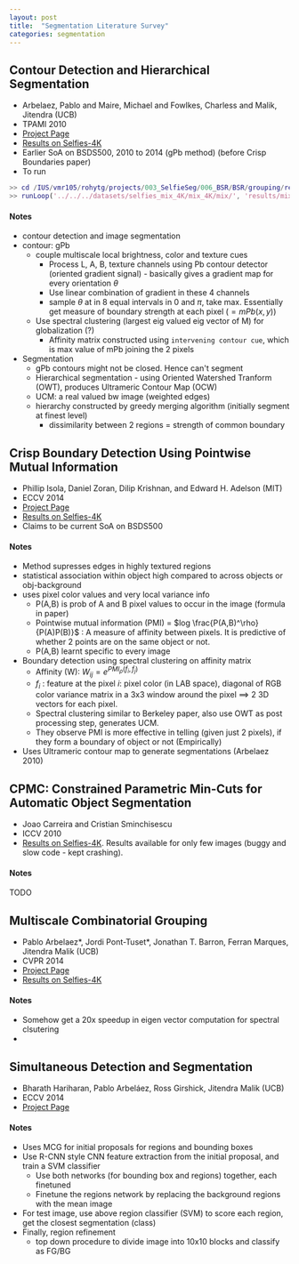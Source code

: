 ```yaml
---
layout: post
title:  "Segmentation Literature Survey"
categories: segmentation
---
```


## Contour Detection and Hierarchical Segmentation
- Arbelaez, Pablo and Maire, Michael and Fowlkes, Charless and Malik, Jitendra (UCB)
- TPAMI 2010
- [Project Page](http://www.eecs.berkeley.edu/Research/Projects/CS/vision/grouping/resources.html)
- [Results on Selfies-4K](http://pyrie.vmr.cs.cmu.edu/~rohit/projects/003_SelfieSegmentation/results/007_SegBSR/results/publish/selfies_mix_4K/s001.html)
- Earlier SoA on BSDS500, 2010 to 2014 (gPb method) (before Crisp Boundaries paper)
- To run

```matlab
>> cd /IUS/vmr105/rohytg/projects/003_SelfieSeg/006_BSR/BSR/grouping/results/publish/selfies_mix_4K
>> runLoop('../../../datasets/selfies_mix_4K/mix_4K/mix/', 'results/mix_4K')
```

#### Notes
- contour detection and image segmentation
- contour: gPb
    - couple multiscale local brightness, color and texture cues
        - Process L, A, B, texture channels using Pb contour detector (oriented gradient signal) - basically gives a gradient map for every orientation $\theta$
        - Use linear combination of gradient in these 4 channels
        - sample $\theta$ at in 8 equal intervals in 0 and $\pi$, take max. Essentially get measure of boundary strength at each pixel ($= mPb(x,y)$)
    - Use spectral clustering (largest eig valued eig vector of M) for globalization (?)
        -  Affinity matrix constructed using `intervening contour cue`, which is max value of mPb joining the 2 pixels
- Segmentation
    - gPb contours might not be closed. Hence can't segment
    - Hierarchical segmentation - using Oriented Watershed Tranform (OWT), produces Ultrameric Contour Map (OCW)
    - UCM: a real valued bw image (weighted edges)
    - hierarchy constructed by greedy merging algorithm (initially segment at finest level)
        - dissimilarity between 2 regions = strength of common boundary

## Crisp Boundary Detection Using Pointwise Mutual Information
- Phillip Isola, Daniel Zoran, Dilip Krishnan, and Edward H. Adelson (MIT)
- ECCV 2014
- [Project Page](http://web.mit.edu/phillipi/pmi-boundaries/)
- [Results on Selfies-4K](http://pyrie.vmr.cs.cmu.edu/~rohit/projects/003_SelfieSegmentation/results/009_CrispBoundaries/results/publish/selfies_mix_4K/s001.html)
- Claims to be current SoA on BSDS500

#### Notes
- Method supresses edges in highly textured regions
- statistical association within object high compared to across objects or obj-background
- uses pixel color values and very local variance info
    - P(A,B) is prob of A and B pixel values to occur in the image (formula in paper)
    - Pointwise mutual information (PMI) = $log \frac{P(A,B)^\rho}{P(A)P(B)}$ : A measure of affinity between pixels. It is predictive of whether 2 points are on the same object or not.
    - P(A,B) learnt specific to every image
- Boundary detection using spectral clustering on affinity matrix
    - Affinity (W): $W_{ij} = e^{PMI_\rho(f_i, f_j)}$
    - $f_i$ : feature at the pixel $i$: pixel color (in LAB space), diagonal of RGB color variance matrix in a 3x3 window around the pixel $\implies$ 2 3D vectors for each pixel.
    - Spectral clustering similar to Berkeley paper, also use OWT as post processing step, generates UCM.
    - They observe PMI is more effective in telling (given just 2 pixels), if they form a boundary of object or not (Empirically) 
- Uses Ultrameric contour map to generate segmentations (Arbelaez 2010)


## CPMC: Constrained Parametric Min-Cuts for Automatic Object Segmentation
- Joao Carreira and Cristian Sminchisescu
- ICCV 2010
- [Results on Selfies-4K](http://pyrie.vmr.cs.cmu.edu/~rohit/projects/003_SelfieSegmentation/results/010_SegCPMC/publish/selfies-4K/s001.html). Results available for only few images (buggy and slow code - kept crashing).

#### Notes
TODO

## Multiscale Combinatorial Grouping
- Pablo Arbelaez*, Jordi Pont-Tuset*, Jonathan T. Barron, Ferran Marques, Jitendra Malik (UCB)
- CVPR 2014
- [Project Page](http://www.eecs.berkeley.edu/Research/Projects/CS/vision/grouping/mcg/)
- [Results on Selfies-4K](http://pyrie.vmr.cs.cmu.edu/~rohit/projects/003_SelfieSegmentation/results/008_SegMCG/results/publish/selfies_mix_4K/s001.html)

#### Notes
- Somehow get a 20x speedup in eigen vector computation for spectral
clsutering
- 

## Simultaneous Detection and Segmentation
- Bharath Hariharan, Pablo Arbeláez, Ross Girshick, Jitendra Malik (UCB)
- ECCV 2014
- [Project Page](http://www.eecs.berkeley.edu/Research/Projects/CS/vision/shape/sds/)

#### Notes
- Uses MCG for initial proposals for regions and bounding boxes
- Use R-CNN style CNN feature extraction from the initial proposal, and train a SVM classifier
    - Use both networks (for bounding box and regions) together, each finetuned
    - Finetune the regions network by replacing the background regions with the mean image
- For test image, use above region classifier (SVM) to score each region, get the closest segmentation (class)
- Finally, region refinement
    - top down procedure to divide image into 10x10 blocks and classify as FG/BG




